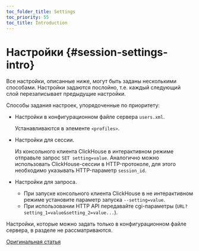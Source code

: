 ```yaml
---
toc_folder_title: Settings
toc_priority: 55
toc_title: Introduction
---
```


# Настройки {#session-settings-intro}

Все настройки, описанные ниже, могут быть заданы несколькими способами.
Настройки задаются послойно, т.е. каждый следующий слой перезаписывает предыдущие настройки.

Способы задания настроек, упорядоченные по приоритету:

-   Настройки в конфигурационном файле сервера `users.xml`.

    Устанавливаются в элементе `<profiles>`.

-   Настройки для сессии.

    Из консольного клиента ClickHouse в интерактивном режиме отправьте запрос `SET setting=value`.
    Аналогично можно использовать ClickHouse-сессии в HTTP-протоколе, для этого необходимо указывать HTTP-параметр `session_id`.

-   Настройки для запроса.

    -   При запуске консольного клиента ClickHouse в не интерактивном режиме установите параметр запуска `--setting=value`.
    -   При использовании HTTP API передавайте cgi-параметры (`URL?setting_1=value&setting_2=value...`).

Настройки, которые можно задать только в конфигурационном файле сервера, в разделе не рассматриваются.

[Оригинальная статья](https://clickhouse.tech/docs/ru/operations/settings/) <!--hide-->
